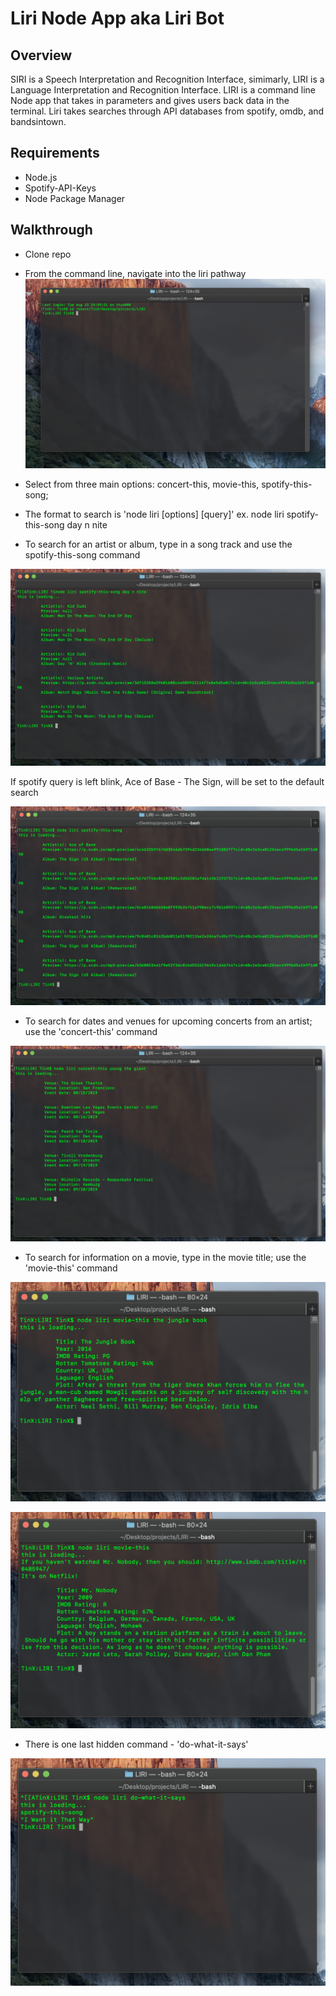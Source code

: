 # Liri Node App aka Liri Bot

## Overview
SIRI is a Speech Interpretation and Recognition Interface, simimarly, LIRI is a Language Interpretation and Recognition Interface. LIRI is a command line Node app that takes in parameters and gives users back data in the terminal. Liri takes searches through API databases from spotify, omdb, and bandsintown. 

## Requirements

* Node.js
* Spotify-API-Keys
* Node Package Manager

## Walkthrough

- Clone repo

- From the command line, navigate into the liri pathway
![](images/start.png)

- Select from three main options: concert-this, movie-this, spotify-this-song; 

- The format to search is 'node liri [options] [query]' ex. node liri spotify-this-song day n nite

- To search for an artist or album, type in a song track and use the spotify-this-song command

![](images/spotify_query.png)

If spotify query is left blink, Ace of Base - The Sign, will be set to the default search

![](images/spotify_default.png)

- To search for dates and venues for upcoming concerts from an artist; use the 'concert-this' command  

![](images/concertThis_query.png)

- To search for information on a movie, type in the movie title; use the 'movie-this' command

![](images/movieThis_query.png)

![](images/movieThis_default.png)

- There is one last hidden command - 'do-what-it-says' 

![](images/doThis_query.png)

